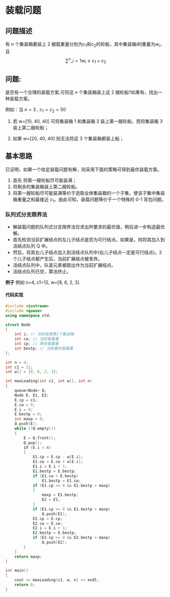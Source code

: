 # 装载问题

## 问题描述

有 $n$ 个集装箱要装上 $2$ 艘载重量分别为$c_1$和$c_2$的轮船，其中集装箱$i$的重量为$w_i$，且
$$ \sum^n\_{i=1}w_i≤c_1+c_2$$

## 问题:

是否有一个合理的装载方案,可将这 $n$ 个集装箱装上这 $2$ 艘轮船?如果有，找出一种装载方案。

例如：当 $n=3$ , $c_1=c_2=50$

1. 若 w=[10, 40, 40]
   可将集装箱 1 和集装箱 2 装上第一艘轮船，而将集装箱 3 装上第二艘轮船；

2. 如果 w=[20, 40, 40]
   则无法将这 3 个集装箱都装上船；

## 基本思路

已证明，如果一个给定装载问题有解，则采用下面的策略可得到最优装载方案。

1. 首先 将第一艘轮船尽可能装满；
2. 将剩余的集装箱装上第二艘轮船。
3. 将第一艘轮船尽可能装满等价于选取全体集装箱的一个子集，使该子集中集装箱重量之和最接近 $c_1$。由此可知，装载问题等价于一个特殊的 0-1 背包问题。

### 队列式分支限界法

- 解装载问题的队列式分支限界法仅求出所要求的最优值，稍后进一步构造最优解。
- 首先检测当前扩展结点的左儿子结点是否为可行结点。如果是，则将其加入到活结点队列 Q 中。
- 然后，将其右儿子结点加入到活结点队列中(右儿子结点一定是可行结点)。2 个儿子结点都产生后，当前扩展结点被舍弃。
- 活结点队列中，队首元素被取出作为当前扩展结点。
- 活结点队列已空，算法终止。

**例子**
例如 n=4, c1=12, w=[8, 6, 2, 3].

#### 代码实现

```cpp
#include <iostream>
#include <queue>
using namespace std;

struct Node
{
    int i; // 当前装载第i个集装箱
    int cw; // 当前载重量
    int cp; // 剩余载重量
    int bestp; // 当前最优载重量
};

int n = 4;
int c1 = 12;
int w[] = {8, 6, 2, 3};

int maxLoading(int c1, int w[], int n)
{
    queue<Node> Q;
    Node E, E1, E2;
    E.cp = c1;
    E.cw = 0;
    E.i = 0;
    E.bestp = 0;
    int maxp = 0;
    Q.push(E);
    while (!Q.empty())
    {
        E = Q.front();
        Q.pop();
        if (E.i < n)
        {
            E1.cp = E.cp - w[E.i];
            E1.cw = E.cw + w[E.i];
            E1.i = E.i + 1;
            E1.bestp = E.bestp;
            if (E1.cw > E.bestp)
                E1.bestp = E1.cw;
            if (E1.cp >= 0 && E1.bestp > maxp)
            {
                maxp = E1.bestp;
                E2 = E1;
            }
            if (E1.cp >= 0 && E1.bestp > maxp)
                Q.push(E1);
            E2.cp = E.cp;
            E2.cw = E.cw;
            E2.i = E.i + 1;
            E2.bestp = E.bestp;
            if (E2.cp >= 0 && E2.bestp > maxp)
                Q.push(E2);
        }
    }
    return maxp;
}

int main()
{
    cout << maxLoading(c1, w, n) << endl;
    return 0;
}
```
